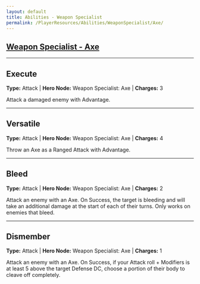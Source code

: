 ```yaml
---
layout: default
title: Abilities - Weapon Specialist
permalink: /PlayerResources/Abilities/WeaponSpecialist/Axe/
---
```

## [Weapon Specialist - Axe](#Axe)

------------------------------------------------
## Execute
**Type:** Attack
 | **Hero Node:** Weapon Specialist: Axe
 | **Charges:** 3

Attack a damaged enemy with Advantage.

------------------------------------------------
## Versatile
**Type:** Attack
 | **Hero Node:** Weapon Specialist: Axe
 | **Charges:** 4

 Throw an Axe as a Ranged Attack with Advantage.

------------------------------------------------
## Bleed
**Type:** Attack
 | **Hero Node:** Weapon Specialist: Axe
 | **Charges:** 2

Attack an enemy with an Axe. On Success, the target is bleeding and will take an additional damage at the start of each of their turns. Only works on enemies that bleed.

------------------------------------------------
## Dismember
**Type:** Attack
 | **Hero Node:** Weapon Specialist: Axe
 | **Charges:** 1

Attack an enemy with an Axe. On Success, if your Attack roll + Modifiers is at least 5 above the target Defense DC, choose a portion of their body to cleave off completely.